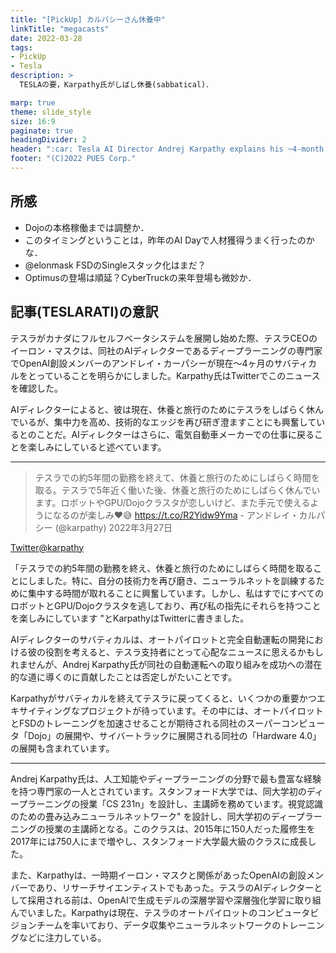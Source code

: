 ```yaml
---
title: "[PickUp] カルパシーさん休養中"
linkTitle: "megacasts"
date: 2022-03-28
tags:
- PickUp
- Tesla
description: >
  TESLAの要，Karpathy氏がしばし休養(sabbatical)．

marp: true
theme: slide_style
size: 16:9
paginate: true
headingDivider: 2
header: ":car: Tesla AI Director Andrej Karpathy explains his ~4-month sabbatical"
footer: "(C)2022 PUES Corp."
---
```

## 所感
- Dojoの本格稼働までは調整か．
- このタイミングということは，昨年のAI Dayで人材獲得うまく行ったのかな．
- @elonmask FSDのSingleスタック化はまだ？
- Optimusの登場は順延？CyberTruckの来年登場も微妙か．


## 記事(TESLARATI)の意訳
テスラがカナダにフルセルフベータシステムを展開し始めた際、テスラCEOのイーロン・マスクは、同社のAIディレクターであるディープラーニングの専門家でOpenAI創設メンバーのアンドレイ・カーパシーが現在〜4ヶ月のサバティカルをとっていることを明らかにしました。Karpathy氏はTwitterでこのニュースを確認した。

AIディレクターによると、彼は現在、休養と旅行のためにテスラをしばらく休んでいるが、集中力を高め、技術的なエッジを再び研ぎ澄ますことにも興奮しているとのことだ。AIディレクターはさらに、電気自動車メーカーでの仕事に戻ることを楽しみにしていると述べています。

---

>    テスラでの約5年間の勤務を終えて、休養と旅行のためにしばらく時間を取る。テスラで5年近く働いた後、休養と旅行のためにしばらく休んでいます。ロボットやGPU/Dojoクラスタが恋しいけど、また手元で使えるようになるのが楽しみ❤️😅 https://t.co/R2Yidw9Yma
    - アンドレイ・カルパシー (@karpathy) 2022年3月27日

[Twitter@karpathy](https://twitter.com/karpathy/status/1508148604149587972?s=20&t=aJJaybp2GRERlD1KnLhacw)

「テスラでの約5年間の勤務を終え、休養と旅行のためにしばらく時間を取ることにしました。特に、自分の技術力を再び磨き、ニューラルネットを訓練するために集中する時間が取れることに興奮しています。しかし、私はすでにすべてのロボットとGPU/Dojoクラスタを逃しており、再び私の指先にそれらを持つことを楽しみにしています "とKarpathyはTwitterに書きました。


AIディレクターのサバティカルは、オートパイロットと完全自動運転の開発における彼の役割を考えると、テスラ支持者にとって心配なニュースに思えるかもしれませんが、Andrej Karpathy氏が同社の自動運転への取り組みを成功への潜在的な道に導くのに貢献したことは否定しがたいことです。

Karpathyがサバティカルを終えてテスラに戻ってくると、いくつかの重要かつエキサイティングなプロジェクトが待っています。その中には、オートパイロットとFSDのトレーニングを加速させることが期待される同社のスーパーコンピュータ「Dojo」の展開や、サイバートラックに展開される同社の「Hardware 4.0」の展開も含まれています。

---

Andrej Karpathy氏は、人工知能やディープラーニングの分野で最も豊富な経験を持つ専門家の一人とされています。スタンフォード大学では、同大学初のディープラーニングの授業「CS 231n」を設計し、主講師を務めています。視覚認識のための畳み込みニューラルネットワーク" を設計し、同大学初のディープラーニングの授業の主講師となる。このクラスは、2015年に150人だった履修生を2017年には750人にまで増やし、スタンフォード大学最大級のクラスに成長した。

また、Karpathyは、一時期イーロン・マスクと関係があったOpenAIの創設メンバーであり、リサーチサイエンティストでもあった。テスラのAIディレクターとして採用される前は、OpenAIで生成モデルの深層学習や深層強化学習に取り組んでいました。Karpathyは現在、テスラのオートパイロットのコンピュータビジョンチームを率いており、データ収集やニューラルネットワークのトレーニングなどに注力している。
